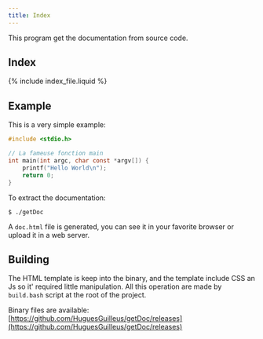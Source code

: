 ```yaml
---
title: Index
---
```


This program get the documentation from source code.

## Index
{% include index_file.liquid %}

## Example
This is a very simple example:
```c
#include <stdio.h>

// La fameuse fonction main
int main(int argc, char const *argv[]) {
	printf("Hello World\n");
	return 0;
}
```

To extract the documentation:
```
$ ./getDoc
```

A `doc.html` file is generated, you can see it in your favorite browser or upload it in a web server.

## Building
The HTML template is keep into the binary, and the template include CSS an Js so it' required little manipulation. All this operation are made by `build.bash` script at the root of the project.

Binary files are available: [https://github.com/HuguesGuilleus/getDoc/releases](https://github.com/HuguesGuilleus/getDoc/releases)
